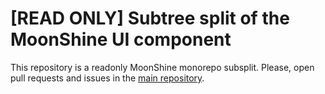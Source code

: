 # [READ ONLY] Subtree split of the MoonShine UI component

This repository is a readonly MoonShine monorepo subsplit.
Please, open pull requests and issues in the [main repository](https://github.com/moonshine-software/moonshine).
